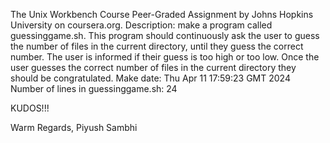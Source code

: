 The Unix Workbench Course Peer-Graded Assignment
by Johns Hopkins University on coursera.org.
Description: make a program called guessinggame.sh. This program should continuously ask the user to guess the number of files in the current directory, until they guess the correct number. The user is informed if their guess is too high or too low. Once the user guesses the correct number of files in the current directory they should be congratulated.
Make date: Thu Apr 11 17:59:23 GMT 2024
Number of lines in guessinggame.sh: 24

KUDOS!!!

Warm Regards,
Piyush Sambhi
